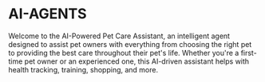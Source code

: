 # AI-AGENTS
Welcome to the AI-Powered Pet Care Assistant, an intelligent agent designed to assist pet owners with everything from choosing the right pet to providing the best care throughout their pet's life. Whether you're a first-time pet owner or an experienced one, this AI-driven assistant helps with health tracking, training, shopping, and more.

